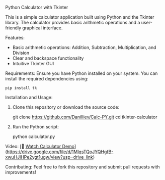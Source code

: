Python Calculator with Tkinter

This is a simple calculator application built using Python and the Tkinter library. The calculator provides basic arithmetic operations and a user-friendly graphical interface.

Features:
- Basic arithmetic operations: Addition, Subtraction, Multiplication, and Division
- Clear and backspace functionality
- Intuitive Tkinter GUI

Requirements:
Ensure you have Python installed on your system. You can install the required dependencies using:

    pip install tk

Installation and Usage:
1. Clone this repository or download the source code:
   
    git clone https://github.com/DaniIliev/Calc-PY.git
    cd tkinter-calculator

2. Run the Python script:

    python calculator.py

Video:
[🎥 [Watch Calculator Demo](/video/video-thumbnail.png)](https://drive.google.com/file/d/1MlqsTQoJYQHgfB-xwuHJlHPe2ygt1ugw/view?usp=drive_link)


Contributing:
Feel free to fork this repository and submit pull requests with improvements!

